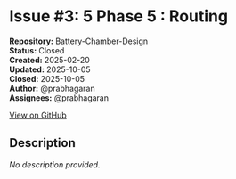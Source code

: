 # Issue #3: 5 Phase 5 : Routing

**Repository:** Battery-Chamber-Design  
**Status:** Closed  
**Created:** 2025-02-20  
**Updated:** 2025-10-05  
**Closed:** 2025-10-05  
**Author:** @prabhagaran  
**Assignees:** @prabhagaran  

[View on GitHub](https://github.com/Simtestlab/Battery-Chamber-Design/issues/3)

## Description

*No description provided.*